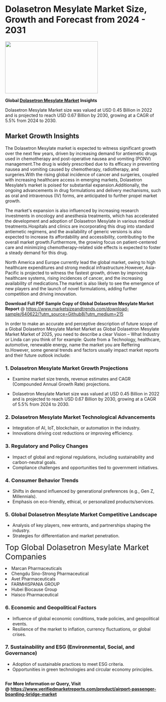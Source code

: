 <H1>Dolasetron Mesylate Market Size, Growth and Forecast from 2024 - 2031</H1><img class="aligncenter size-medium wp-image-584254" src="https://thirdeyenews.in/wp-content/uploads/2024/09/Global-Market-Research-300x168.jpeg" alt="" width="300" height="168" /><p><strong>Global&nbsp;<a href="https://www.marketsizeandtrends.com/download-sample/640622/?utm_source=Github8j?utm_medium=215">Dolasetron Mesylate Market</a> Insights</strong></p><p>Dolasetron Mesylate Market size was valued at USD 0.45 Billion in 2022 and is projected to reach USD 0.67 Billion by 2030, growing at a CAGR of 5.5% from 2024 to 2030.</p><p><h2>Market Growth Insights</h2> <p>The Dolasetron Mesylate market is expected to witness significant growth over the next few years, driven by increasing demand for antiemetic drugs used in chemotherapy and post-operative nausea and vomiting (PONV) management.The drug is widely prescribed due to its efficacy in preventing nausea and vomiting caused by chemotherapy, radiotherapy, and surgeries.With the rising global incidence of cancer and surgeries, coupled with increasing healthcare access in emerging markets, Dolasetron Mesylate’s market is poised for substantial expansion.Additionally, the ongoing advancements in drug formulations and delivery mechanisms, such as oral and intravenous (IV) forms, are anticipated to further propel market growth.</p> <p>The market's expansion is also influenced by increasing research investments in oncology and anesthesia treatments, which has accelerated the development and adoption of Dolasetron Mesylate in various medical treatments.Hospitals and clinics are incorporating this drug into standard antiemetic regimens, and the availability of generic versions is also expected to increase its affordability and accessibility, contributing to the overall market growth.Furthermore, the growing focus on patient-centered care and minimizing chemotherapy-related side effects is expected to foster a steady demand for this drug.</p> <p>North America and Europe currently lead the global market, owing to high healthcare expenditures and strong medical infrastructure.However, Asia-Pacific is projected to witness the fastest growth, driven by improving healthcare systems, rising incidences of cancer, and the increasing availability of medications.The market is also likely to see the emergence of new players and the launch of novel formulations, adding further competition and driving innovation.</p> <p><span class=""><strong>Download Full PDF Sample Copy of Global Dolasetron Mesylate Market Report</strong> @ <a href="https://www.marketsizeandtrends.com/download-sample/640622/?utm_source=Github8j?utm_medium=215" target="_blank">https://www.marketsizeandtrends.com/download-sample/640622/?utm_source=Github8j?utm_medium=215</a></span></p><p>In order to make an accurate and perceptive description of future scope of a Global&nbsp;Dolasetron Mesylate Market Market as Global&nbsp;Dolasetron Mesylate Market Market of 2025, you need to describe a clear Vision &ndash; What Industry or Linda can you think of for example: Quote from a Technology, healthcare, automotive, renewable energy, name the market you are Reffering to.However, some general trends and factors usually impact market reports and their future outlook include:</p><h3>1.&nbsp;<strong>Dolasetron Mesylate Market Growth Projections</strong></h3><ul><li>Examine market size trends, revenue estimates and CAGR (Compounded Annual Growth Rate) projections.</li><li><p>Dolasetron Mesylate Market size was valued at USD 0.45 Billion in 2022 and is projected to reach USD 0.67 Billion by 2030, growing at a CAGR of 5.5% from 2024 to 2030.</p></li></ul><h3>2.&nbsp;<strong>Dolasetron Mesylate Market Technological Advancements</strong></h3><ul><li>Integration of AI, IoT, blockchain, or automation in the industry.</li><li>Innovations driving cost reductions or improving efficiency.</li></ul><h3>3.&nbsp;<strong>Regulatory and Policy Changes</strong></h3><ul><li>Impact of global and regional regulations, including sustainability and carbon-neutral goals.</li><li>Compliance challenges and opportunities tied to government initiatives.</li></ul><h3>4.&nbsp;<strong>Consumer Behavior Trends</strong></h3><ul><li>Shifts in demand influenced by generational preferences (e.g., Gen Z, Millennials).</li><li>Emphasis on eco-friendly, ethical, or personalized products/services.</li></ul><h3>5.&nbsp;<strong>Global Dolasetron Mesylate Market Competitive Landscape</strong></h3><ul><li>Analysis of key players, new entrants, and partnerships shaping the industry.</li><li>Strategies for differentiation and market penetration.</li></ul><p data-pm-slice="1 1 []"><span style="color: inherit; font-family: inherit; font-size: 25px;">Top Global Dolasetron Mesylate Market Companies</span></p><div class="" data-test-id=""><p><li>Marcan Pharmaceuticals</li><li> Chengdu Sino-Strong Pharmaceutical</li><li> Avet Pharmaceuticals</li><li> FARMHISPANIA GROUP</li><li> Hubei Biocause Group</li><li> Haisco Pharmaceutical</li></p></div><h3>6.&nbsp;<strong>Economic and Geopolitical Factors</strong></h3><ul><li>Influence of global economic conditions, trade policies, and geopolitical events.</li><li>Resilience of the market to inflation, currency fluctuations, or global crises.</li></ul><h3>7.&nbsp;<strong>Sustainability and ESG (Environmental, Social, and Governance)</strong></h3><ul><li>Adoption of sustainable practices to meet ESG criteria.</li><li>Opportunities in green technologies and circular economy principles.</li></ul><h2><strong style="font-size: 14px;">For More Information or Query, Visit @&nbsp;</strong><a style="background-color: #ffffff; font-size: 14px;" href="https://www.marketsizeandtrends.com/report/dolasetron-mesylate-market/" target="_blank">https://www.verifiedmarketreports.com/product/airport-passenger-boarding-bridge-market</a></h2>